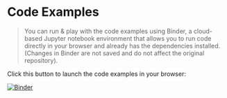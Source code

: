 # Code Examples

> You can run & play with the code examples using Binder, a cloud-based Jupyter notebook environment that allows you to run code directly in your browser and already has the dependencies installed. (Changes in Binder are not saved and do not affect the original repository).

Click this button to launch the code examples in your browser:

[![Binder](https://mybinder.org/badge_logo.svg)](https://mybinder.org/v2/gh/nredick/code-examples/main)
